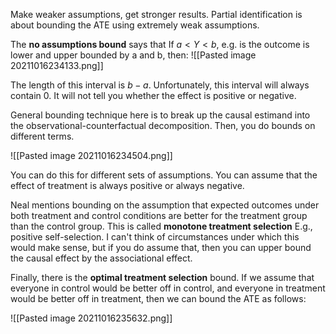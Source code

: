 Make weaker assumptions, get stronger results. Partial identification is about bounding the ATE using extremely weak assumptions.

The **no assumptions bound** says that If $a < Y < b$, e.g. is the outcome is lower and upper bounded by a and b, then:
![[Pasted image 20211016234133.png]]

The length of this interval is $b - a$. Unfortunately, this interval will always contain 0. It will not tell you whether the effect is positive or negative.

General bounding technique here is to break up the causal estimand into the observational-counterfactual decomposition. Then, you do bounds on different terms.

![[Pasted image 20211016234504.png]]

You can do this for different sets of assumptions. You can assume that the effect of treatment is always positive or always negative.

Neal mentions bounding on the assumption that expected outcomes under both treatment and control conditions are better for the treatment group than the control group. This is called **monotone treatment selection** E.g., positive self-selection. I can't think of circumstances under which this would make sense, but if you do assume that, then you can upper bound the causal effect by the associational effect.

Finally, there is the **optimal treatment selection** bound. If we assume that everyone in control would be better off in control, and everyone in treatment would be better off in treatment, then we can bound the ATE as follows:

![[Pasted image 20211016235632.png]]